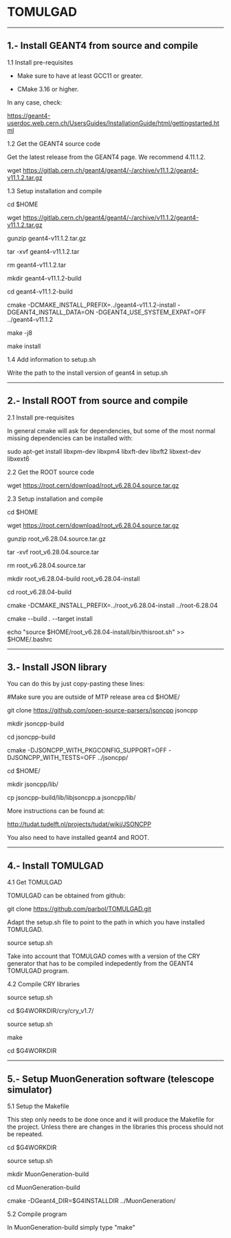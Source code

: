# TOMULGAD


-------------------------------------------------------------
1.- Install GEANT4 from source and compile
-------------------------------------------------------------

1.1 Install pre-requisites

+ Make sure to have at least GCC11 or greater.

+ CMake 3.16 or higher.

In any case, check: 

https://geant4-userdoc.web.cern.ch/UsersGuides/InstallationGuide/html/gettingstarted.html


1.2 Get the GEANT4 source code 

Get the latest release from the GEANT4 page. We recommend 4.11.1.2.

wget https://gitlab.cern.ch/geant4/geant4/-/archive/v11.1.2/geant4-v11.1.2.tar.gz


1.3 Setup installation and compile

cd $HOME

wget https://gitlab.cern.ch/geant4/geant4/-/archive/v11.1.2/geant4-v11.1.2.tar.gz

gunzip geant4-v11.1.2.tar.gz

tar -xvf geant4-v11.1.2.tar

rm geant4-v11.1.2.tar

mkdir geant4-v11.1.2-build

cd geant4-v11.1.2-build

cmake -DCMAKE_INSTALL_PREFIX=../geant4-v11.1.2-install -DGEANT4_INSTALL_DATA=ON -DGEANT4_USE_SYSTEM_EXPAT=OFF ../geant4-v11.1.2

make -j8

make install

1.4 Add information to setup.sh

Write the path to the install version of geant4 in setup.sh

-------------------------------------------------------------
2.- Install ROOT from source and compile
-------------------------------------------------------------

2.1 Install pre-requisites

In general cmake will ask for dependencies, but some of the most normal missing dependencies can be installed with:

sudo apt-get install libxpm-dev libxpm4 libxft-dev libxft2 libxext-dev libxext6


2.2 Get the ROOT source code

wget https://root.cern/download/root_v6.28.04.source.tar.gz


2.3 Setup installation and compile 

cd $HOME

wget https://root.cern/download/root_v6.28.04.source.tar.gz

gunzip root_v6.28.04.source.tar.gz

tar -xvf root_v6.28.04.source.tar

rm root_v6.28.04.source.tar

mkdir root_v6.28.04-build root_v6.28.04-install

cd root_v6.28.04-build

cmake -DCMAKE_INSTALL_PREFIX=../root_v6.28.04-install ../root-6.28.04

cmake --build . --target install

echo "source $HOME/root_v6.28.04-install/bin/thisroot.sh" >> $HOME/.bashrc


-------------------------------------------------------------
3.- Install JSON library
-------------------------------------------------------------

You can do this by just copy-pasting these lines:

#Make sure you are outside of MTP release area
cd $HOME/

git clone https://github.com/open-source-parsers/jsoncpp jsoncpp

mkdir jsoncpp-build

cd jsoncpp-build

cmake -DJSONCPP_WITH_PKGCONFIG_SUPPORT=OFF -DJSONCPP_WITH_TESTS=OFF ../jsoncpp/

cd $HOME/

mkdir jsoncpp/lib/

cp jsoncpp-build/lib/libjsoncpp.a jsoncpp/lib/

More instructions can be found at:

http://tudat.tudelft.nl/projects/tudat/wiki/JSONCPP

You also need to have installed geant4 and ROOT.


-------------------------------------------------------------
4.- Install TOMULGAD
-------------------------------------------------------------

4.1 Get TOMULGAD

TOMULGAD can be obtained from github:

git clone https://github.com/parbol/TOMULGAD.git

Adapt the setup.sh file to point to the path in which you have installed TOMULGAD.

source setup.sh

Take into account that TOMULGAD comes with a version of the CRY generator that has to be compiled
indepedently from the GEANT4 TOMULGAD program.

4.2 Compile CRY libraries

source setup.sh

cd $G4WORKDIR/cry/cry_v1.7/

source setup.sh

make

cd $G4WORKDIR

-------------------------------------------------------------
5.- Setup MuonGeneration software (telescope simulator)
-------------------------------------------------------------

5.1 Setup the Makefile

This step only needs to be done once and it will produce the Makefile for the project. Unless
there are changes in the libraries this process should not be repeated.

cd $G4WORKDIR

source setup.sh

mkdir MuonGeneration-build

cd MuonGeneration-build

cmake -DGeant4_DIR=$G4INSTALLDIR ../MuonGeneration/

5.2 Compile program

In MuonGeneration-build simply type "make"







